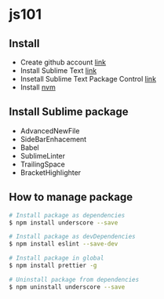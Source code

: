 # js101

## Install
* Create github account [link](https://github.com/)
* Install Sublime Text [link](https://www.sublimetext.com/)
* Insetall Sublime Text Package Control [link](https://packagecontrol.io/)
* Install [nvm](https://github.com/creationix/nvm)

## Install Sublime package
* AdvancedNewFile
* SideBarEnhacement
* Babel
* SublimeLinter
* TrailingSpace
* BracketHighlighter

## How to manage package

```sh
# Install package as dependencies
$ npm install underscore --save

# Install package as devDependencies
$ npm install eslint --save-dev

# Install package in global
$ npm install prettier -g

# Uninstall package from dependencies
$ npm uninstall underscore --save
```

